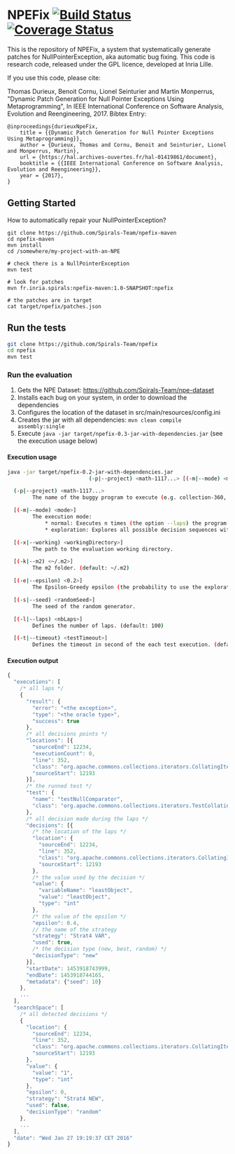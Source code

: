 # NPEFix [![Build Status](https://travis-ci.org/Spirals-Team/npefix.svg?branch=master)](https://travis-ci.org/Spirals-Team/npefix) [![Coverage Status](https://coveralls.io/repos/github/Spirals-Team/npefix/badge.svg?branch=master)](https://coveralls.io/github/Spirals-Team/npefix?branch=master)

This is the repository of NPEFix, a system that systematically generate patches for NullPointerException, aka automatic bug fixing.
This code is research code, released under the GPL licence, developed at Inria Lille.

If you use this code, please cite:

Thomas Durieux, Benoit Cornu, Lionel Seinturier and Martin Monperrus, "Dynamic Patch Generation for Null Pointer Exceptions Using Metaprogramming", In IEEE International Conference on Software Analysis, Evolution and Reengineering, 2017.
Bibtex Entry:

    @inproceedings{durieuxNpeFix,
        title = {{Dynamic Patch Generation for Null Pointer Exceptions Using Metaprogramming}},
        author = {Durieux, Thomas and Cornu, Benoit and Seinturier, Lionel and Monperrus, Martin},
        url = {https://hal.archives-ouvertes.fr/hal-01419861/document},
        booktitle = {{IEEE International Conference on Software Analysis, Evolution and Reengineering}},
        year = {2017},
    }


## Getting Started

How to automatically repair your NullPointerException?
```
git clone https://github.com/Spirals-Team/npefix-maven
cd npefix-maven
mvn install
cd /somewhere/my-project-with-an-NPE

# check there is a NullPointerException
mvn test 

# look for patches
mvn fr.inria.spirals:npefix-maven:1.0-SNAPSHOT:npefix

# the patches are in target
cat target/npefix/patches.json
```

## Run the tests

```Bash
git clone https://github.com/Spirals-Team/npefix
cd npefix
mvn test
```

### Run the evaluation

1. Gets the NPE Dataset: https://github.com/Spirals-Team/npe-dataset
2. Installs each bug on your system, in order to download the dependencies
3. Configures the location of the dataset in src/main/resources/config.ini
4. Creates the jar with all dependencies: `mvn clean compile assembly:single`
5. Execute `java -jar target/npefix-0.3-jar-with-dependencies.jar` (see the execution usage below)

#### Execution usage
```Bash
java -jar target/npefix-0.2-jar-with-dependencies.jar
                          (-p|--project) <math-1117...> [(-m|--mode) <mode>] [(-x|--working) <workingDirectory>] [(-k|--m2) <~/.m2>] [(-e|--epsilon) <0.2>] [(-s|--seed) <randomSeed>] [(-l|--laps) <nbLaps>] [(-t|--timeout) <testTimeout>]

  (-p|--project) <math-1117...>
        The name of the buggy program to execute (e.g. collection-360, math-1117, ...).

  [(-m|--mode) <mode>]
        The execution mode:
            * normal: Executes n times (the option --laps) the program and use the Epsilon Greedy algorithm to select the decision.
            * exploration: Explores all possible decision sequences with a limit of n laps (defined by --laps)

  [(-x|--working) <workingDirectory>]
        The path to the evaluation working directory.

  [(-k|--m2) <~/.m2>]
        The m2 folder. (default: ~/.m2)

  [(-e|--epsilon) <0.2>]
        The Epsilon-Greedy epsilon (the probability to use the exploration vs exploitation). (default: 0.2)

  [(-s|--seed) <randomSeed>]
        The seed of the random generator.

  [(-l|--laps) <nbLaps>]
        Defines the number of laps. (default: 100)

  [(-t|--timeout) <testTimeout>]
        Defines the timeout in second of the each test execution. (default: 5)
```

#### Execution output
```js
{
  "executions": [
    /* all laps */
    {
      "result": {
        "error": "<the exception>",
        "type": "<the oracle type>",
        "success": true
      },
      /* all decisions points */
      "locations": [{
        "sourceEnd": 12234,
        "executionCount": 0,
        "line": 352,
        "class": "org.apache.commons.collections.iterators.CollatingIterator",
        "sourceStart": 12193
      }],
      /* the runned test */
      "test": {
        "name": "testNullComparator",
        "class": "org.apache.commons.collections.iterators.TestCollatingIterator"
      },
      /* all decision made during the laps */
      "decisions": [{
        /* the location of the laps */
        "location": {
          "sourceEnd": 12234,
          "line": 352,
          "class": "org.apache.commons.collections.iterators.CollatingIterator",
          "sourceStart": 12193
        },
        /* the value used by the decision */
        "value": {
          "variableName": "leastObject",
          "value": "leastObject",
          "type": "int"
        },
        /* the value of the epsilon */
        "epsilon": 0.4,
        // the name of the strategy
        "strategy": "Strat4 VAR",
        "used": true,
        /* the decision type (new, best, random) */
        "decisionType": "new"
      }],
      "startDate": 1453918743999,
      "endDate": 1453918744165,
      "metadata": {"seed": 10}
    },
    ...
  ],
  "searchSpace": [
    /* all detected decisions */
    {
      "location": {
        "sourceEnd": 12234,
        "line": 352,
        "class": "org.apache.commons.collections.iterators.CollatingIterator",
        "sourceStart": 12193
      },
      "value": {
        "value": "1",
        "type": "int"
      },
      "epsilon": 0,
      "strategy": "Strat4 NEW",
      "used": false,
      "decisionType": "random"
    },
    ...
  ],
  "date": "Wed Jan 27 19:19:37 CET 2016"
}
```
